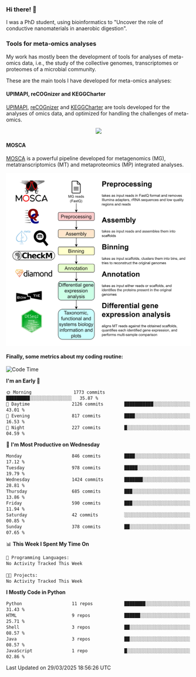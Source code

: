 ### Hi there! 👋

I was a PhD student, using bioinformatics to "Uncover the role of conductive nanomaterials in anaerobic digestion".

### Tools for meta-omics analyses

My work has mostly been the development of tools for analyses of meta-omics data, i.e., the study of the collective genomes, transcriptomes or proteomes of a microbial community.

These are the main tools I have developed for meta-omics analyses:

#### UPIMAPI, reCOGnizer and KEGGCharter

[UPIMAPI](https://github.com/iquasere/UPIMAPI), [reCOGnizer](https://github.com/iquasere/reCOGnizer) and [KEGGCharter](https://github.com/iquasere/KEGGCharter) are tools developed for the analyses of omics data, and optimized for handling the challenges of meta-omics.

<p align="center">
    <img src="assets/annotation_paper.png">
</p>

#### MOSCA

[MOSCA](https://github.com/iquasere/MOSCA) is a powerful pipeline developed for metagenomics (MG), metatranscriptomics (MT) and metaproteomics (MP) integrated analyses.

<p align="center">
    <img src="assets/mosca_workflow.png" align="center" width="700">
</p>


#### Finally, some metrics about my coding routine:

<!--START_SECTION:waka-->
![Code Time](http://img.shields.io/badge/Code%20Time-910%20hrs%2057%20mins-blue)

**I'm an Early 🐤** 

```text
🌞 Morning                1773 commits        █████████░░░░░░░░░░░░░░░░   35.87 % 
🌆 Daytime                2126 commits        ███████████░░░░░░░░░░░░░░   43.01 % 
🌃 Evening                817 commits         ████░░░░░░░░░░░░░░░░░░░░░   16.53 % 
🌙 Night                  227 commits         █░░░░░░░░░░░░░░░░░░░░░░░░   04.59 % 
```
📅 **I'm Most Productive on Wednesday** 

```text
Monday                   846 commits         ████░░░░░░░░░░░░░░░░░░░░░   17.12 % 
Tuesday                  978 commits         █████░░░░░░░░░░░░░░░░░░░░   19.79 % 
Wednesday                1424 commits        ███████░░░░░░░░░░░░░░░░░░   28.81 % 
Thursday                 685 commits         ███░░░░░░░░░░░░░░░░░░░░░░   13.86 % 
Friday                   590 commits         ███░░░░░░░░░░░░░░░░░░░░░░   11.94 % 
Saturday                 42 commits          ░░░░░░░░░░░░░░░░░░░░░░░░░   00.85 % 
Sunday                   378 commits         ██░░░░░░░░░░░░░░░░░░░░░░░   07.65 % 
```


📊 **This Week I Spent My Time On** 

```text
💬 Programming Languages: 
No Activity Tracked This Week

🐱‍💻 Projects: 
No Activity Tracked This Week
```

**I Mostly Code in Python** 

```text
Python                   11 repos            ████████░░░░░░░░░░░░░░░░░   31.43 % 
HTML                     9 repos             ██████░░░░░░░░░░░░░░░░░░░   25.71 % 
Shell                    3 repos             ██░░░░░░░░░░░░░░░░░░░░░░░   08.57 % 
Java                     3 repos             ██░░░░░░░░░░░░░░░░░░░░░░░   08.57 % 
JavaScript               1 repo              █░░░░░░░░░░░░░░░░░░░░░░░░   02.86 % 
```




 Last Updated on 29/03/2025 18:56:26 UTC
<!--END_SECTION:waka-->
